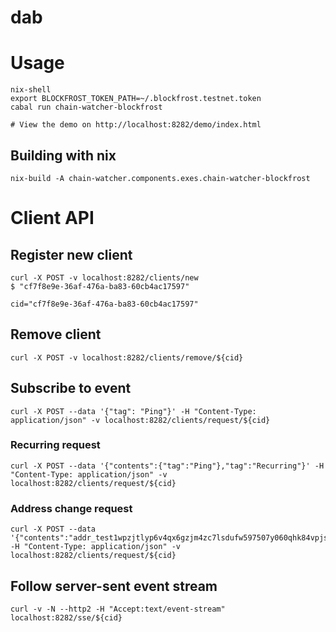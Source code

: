 # dab

# Usage

```command
nix-shell
export BLOCKFROST_TOKEN_PATH=~/.blockfrost.testnet.token
cabal run chain-watcher-blockfrost

# View the demo on http://localhost:8282/demo/index.html
```

## Building with nix

```command
nix-build -A chain-watcher.components.exes.chain-watcher-blockfrost
```

# Client API

## Register new client

```command
curl -X POST -v localhost:8282/clients/new
$ "cf7f8e9e-36af-476a-ba83-60cb4ac17597"

cid="cf7f8e9e-36af-476a-ba83-60cb4ac17597"
```

## Remove client

```command
curl -X POST -v localhost:8282/clients/remove/${cid}
```

## Subscribe to event

```command
curl -X POST --data '{"tag": "Ping"}' -H "Content-Type: application/json" -v localhost:8282/clients/request/${cid}
```

### Recurring request

```command
curl -X POST --data '{"contents":{"tag":"Ping"},"tag":"Recurring"}' -H "Content-Type: application/json" -v localhost:8282/clients/request/${cid}
```

### Address change request

```command
curl -X POST --data '{"contents":"addr_test1wpzjtlyp6v4qx6gzjm4zc7lsdufw597507y060qhk84vpjsjd625n","tag":"AddressFundsRequest"}' -H "Content-Type: application/json" -v localhost:8282/clients/request/${cid}
```

## Follow server-sent event stream

```command
curl -v -N --http2 -H "Accept:text/event-stream" localhost:8282/sse/${cid}
```
